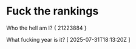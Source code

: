 # Fuck the rankings

Who the hell am I?
{ 21223884 }

What fucking year is it?
[ 2025-07-31T18:13:20Z ]
